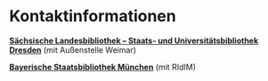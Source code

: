 # Kontaktinformationen

**[Sächsische Landesbibliothek – Staats- und Universitätsbibliothek
Dresden](http://www.slub-dresden.de/startseite/)**
(mit Außenstelle Weimar)

**[Bayerische Staatsbibliothek München](http://www.bsb-muenchen.de/index.php)**
(mit RIdIM)

